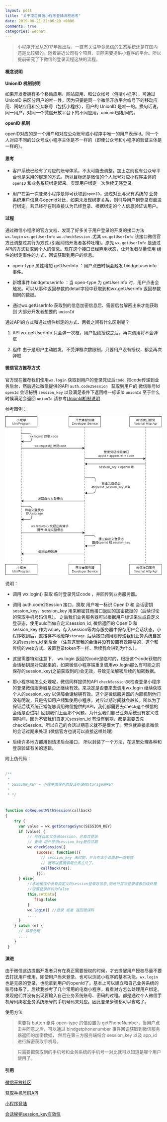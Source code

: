 ```yaml
---
layout: post
title: "关于项目微信小程序登陆流程思考"
date: 2019-08-21 22:06:20 +0800
comments: true
categories: wechat
---
```




> 小程序开发从2017年推出后，一直有关注毕竟微信的生态系统还是在国内还是比较强的。随着最近公司有个项目、实际需要提供小程序的平台。所以提前研究了下微信的登录流程这块的流程。


#### 概念说明

__UnionID 机制说明__

如果开发者拥有多个移动应用、网站应用、和公众帐号（包括小程序），可通过 UnionID 来区分用户的唯一性，因为只要是同一个微信开放平台帐号下的移动应用、网站应用和公众帐号（包括小程序），用户的 UnionID 是唯一的。换句话说，同一用户，对同一个微信开放平台下的不同应用，unionid是相同的。

__openID 机制__ 

openID对应的是一个用户和对应公众账号或小程序中唯一的用户表示Id。同一个人对应不同的公众号或小程序主体是不一样的（即使公众号和小程序的验证主体是一样的）。


####  思考

- 客户系统已经有了对应的账号体系，不太可能去调整。加上之前也有公众号平台也是采用的绑定的方式。所以目标还是微信的个人账号对应小程序主体的 `openID` 和业务系统绑定起来。实现用户绑定一次后续无感登录。

- 用户在第一次登录小程序是即可获取到`openID`，通过对比与现有系统的 业务系统用户信息与openId对比，如果未发现绑定关系，则引导用户到登录页面进行绑定。若已经存在则直接认为已经登录、根据绑定的个人信息验证该用户。



#### 过程

通过微信小程序的官方文档、发现了好多关于用户登录的开发的接口方法 `wx.login` `wx.getUserInfo` `wx.checkSession` .尤其 `wx.getUserInfo` 该接口微信官方还调整过其行为方式.(引起网络开发者各种吐槽)。原先 `wx.getUserInfo` 是通过API的方式获取到个人的信息。现在这个接口已经弃用状态，让开发者尽量使用 组件的绑定事件的方式，回调获取到用户的信息。

- open-type 属性增加 getUserInfo ：用户点击时候会触发 bindgetuserinfo 事件。

- 新增事件 bindgetuserinfo ：当 open-type 为 getUserInfo 时，用户点击会触发。可以从事件返回参数的detail字段中获取到和wx.getUserInfo 返回参数相同的数据。


- 通过wx.getUserInfo 获取到的信息加密信息后、需要后台解密出来才能获取到 大部分开发者想要的 `unionId`


通过API的方式和通过组件绑定的方式、两者之间有什么区别呢？

1. API wx.getUserInfo 只会弹一次框，用户拒绝授权之后，再次调用将不会弹框

2. 组件  由于是用户主动触发，不受弹框次数限制，只要用户没有授权，都会再次弹框


#### 微信官方推荐方式

官方现在推荐我们使用`wx.login` 获取到用户的登录凭证后`code`, 把code传递到业务后台，然后通过微信提供的API `auth.code2Session ` 获取到用户的 微信账号Id `openId` 会话秘钥 `session_key` 以及满足条件下返回唯一标识Id `unionId` 至于什么时候满足会返回 `unionId` 请参考[UnionId机制说明](https://developers.weixin.qq.com/miniprogram/dev/framework/open-ability/union-id.html)

参考图例：

![微信登录流程图](/images/api-login.jpg)

说明：
- 调用 wx.login() 获取 临时登录凭证code ，并回传到业务服务器。
- 调用 auth.code2Session 接口，换取 用户唯一标识 OpenID 和 会话密钥 session_key。session_key 用来解密其他接口返回的加密数据的（后续讨论的获取手机号码信息）。
之后我们业务服务器可以根据用户标识来生成自定义登录态，使用uuid当做自定义session_id, 微信返回的 OpenID 和 session_key 作为value，存入session等内存服务器中保存用户会话状态。小程序收到后，直接存本地缓存`storage`. 后续接口调用则传递我们业务系统自定义的session_id 到后台 （注意这里我的会话并没有设置有效期啥的，这个和传统的web方式、设置登录token不一样、后续我会讲到为什么）。

- 这里需要特别注意下， wx.login 返回的code是临时的，根据这个code获取的会话秘钥是对应起来的，如果微信小程序端重复调用wx.login那么有可能之前保存的session_key(之前获取到的)会无效，导致无法解密后续的加密数据。

- 那小程序端怎么处理呢，微信同样提供的API `checkSession`来检查登录小程序的登录微信服务器是否还继续有效。来决定是否要来去调用wx.login 继续获取个人的session_key 以保障会话秘钥有效。这个是微信服务器的内部机制他们没有明说，只是告知用户频繁使用小程序，对应过期时间就会越长。所以为了保证后续系统正常能够调用微信提供的API，我们都需要去check这个微信的会话是否过期. 回到我们上面那个问题，为什么我们自己业务系统没有定义过期时间，因为不管我们自定义session_id 有没有到期，都是需要去先checkSession。所以自己的会话过期意义就不是很大了。索性就直接拿微信的会话过期来处理.(微信官方也说可以直接这样处理)

- 后续许多地方都用到请求后台接口， 所以封装了一个方法，在这里处理各种和登录验证有关的逻辑。


附上伪代码：

```javascript

/**
 * 
 * SESSION_KEY = 小程序端保存的会话存储在Storage的KEY
 * 
 * */


function doRequestWithSession(callback)
{
    try {
      var value = wx.getStorageSync(SESSION_KEY)
      if (value) {
          // 存在自定义登录session，非首次登录
          // 查询 用户密钥session_key是否过期
          wx.checkSession({
              success: function(){
                // session_key 未过期，并且在本生命周期一直有效
                // 就可以直接调用业务方法了。
                callback(res);
              }});
      } else{
          //本地缓存中没有自定义的session登录态信息,则进行首次登录或者后续处理
          //设置登录标识为false
          this.setData{
             flag:false
          }
          wx.login() //登录 或者 返回错误码
          ....
      }
    } catch (e) {
      // 异常处理
      ....
    }
 }

```



#### 演进

由于微信这边提倡开发者只有在真正需要授权的时候，才去提醒用户授权尽量不要去打扰用户使用，即使用户尚未登录、也可以浏览小程序的基本功能。`wx.login` 也是无感的登录，也能拿到用户的openId了。基本上可以建立和自己业务系统的账号体系了。后续我参考了几个常用的电商小程序，看看对方怎么处理用户绑定。发现他们并没有出现要输入自己业务系统账号、密码的过程。都是通过个人微信手机号码绑定业务系统账号的手机号码来对应。因此登录步骤都可以省略了。

使用方法
> 需要将 button 组件 open-type 的值设置为 getPhoneNumber，当用户点击并同意之后，可以通过 bindgetphonenumber 事件回调获取到微信服务器返回的加密数据， 然后在第三方服务端结合 session_key 以及 app_id 进行解密获取手机号。


> 只需要把获取到的手机号和业务系统的手机号一对比就可以知道是哪个用户使用了。



#### 引用

[微信开放社区](https://developers.weixin.qq.com/community/develop/doc/c45683ebfa39ce8fe71def0631fad26b)

[获取手机号码API](https://developers.weixin.qq.com/miniprogram/dev/framework/open-ability/getPhoneNumber.html)

[小程序登陆](https://developers.weixin.qq.com/miniprogram/dev/framework/open-ability/login.html)

[会话秘钥session_key有效性](https://developers.weixin.qq.com/miniprogram/dev/framework/open-ability/signature.html)


